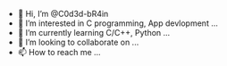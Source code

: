 - 👋 Hi, I’m @C0d3d-bR4in
- 👀 I’m interested in C programming, App devlopment ...
- 🌱 I’m currently learning C/C++, Python ...
- 💞️ I’m looking to collaborate on ...
- 📫 How to reach me ...

<!---
C0d3d-bR4in/C0d3d-bR4in is a ✨ special ✨ repository because its `README.md` (this file) appears on your GitHub profile.
You can click the Preview link to take a look at your changes.
--->
